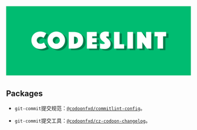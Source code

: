 <h1 align='center'>
  <img src='assets/codeslint.png' alt='codeslint' />
</h1>

## Packages

- `git-commit`提交规范：[`@codoonfxd/commitlint-config`](https://github.com/codoonfxd/codeslint/tree/master/packages/commitlint-config)。

- `git-commit`提交工具：[`@codoonfxd/cz-codoon-changelog`](https://github.com/codoonfxd/codeslint/tree/master/packages/cz-codoon-changelog)。
